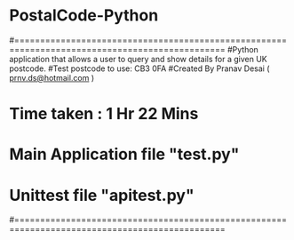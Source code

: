 # PostalCode-Python

#===============================================================================================
#Python application that allows a user to query and show details for a given UK postcode.
#Test postcode to use: CB3 0FA 
#Created By Pranav Desai ( prnv.ds@hotmail.com )
# Time taken : 1 Hr 22 Mins
# Main Application file "test.py"
# Unittest file "apitest.py"
#===============================================================================================
